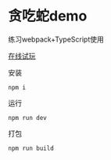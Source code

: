 # 贪吃蛇demo

练习webpack+TypeScript使用

[在线试玩](https://crazy-snaker.netlify.app/)

安装
```shell
npm i
```

运行
```shell
npm run dev
```

打包
```shell
npm run build
```

